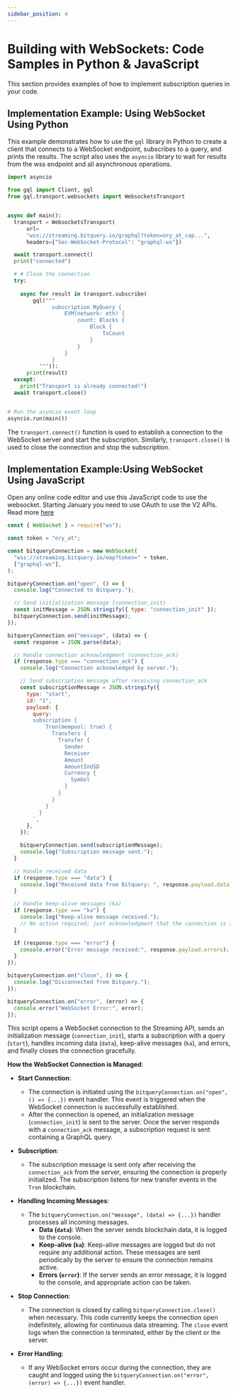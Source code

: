 ```yaml
---
sidebar_position: 4
---
```


# Building with WebSockets: Code Samples in Python & JavaScript

This section provides examples of how to implement subscription queries in your code.

## Implementation Example: Using WebSocket Using Python

This example demonstrates how to use the `gql` library in Python to create a client that connects to a WebSocket endpoint, subscribes to a query, and prints the results. The script also uses the `asyncio` library to wait for results from the wss endpoint and all asynchronous operations.

```python
import asyncio

from gql import Client, gql
from gql.transport.websockets import WebsocketsTransport


async def main():
  transport = WebsocketsTransport(
      url=
      "wss://streaming.bitquery.io/graphql?token=ory_at_cap...",
      headers={"Sec-WebSocket-Protocol": "graphql-ws"})

  await transport.connect()
  print("connected")

  # # Close the connection
  try:
 
    async for result in transport.subscribe(
        gql("""
              subscription MyQuery {
                  EVM(network: eth) {
                      count: Blocks {
                          Block {
                              TxCount
                          }
                      }
                  }
              }
          """)):
      print(result)
  except:
    print("Transport is already connected!")
  await transport.close()


# Run the asyncio event loop
asyncio.run(main())


```

The `transport.connect()` function is used to establish a connection to the WebSocket server and start the subscription. Similarly, `transport.close()` is used to close the connection and stop the subscription.

## Implementation Example:Using WebSocket Using JavaScript

Open any online code editor and use this JavaScript code to use the websocket. Starting January you need to use OAuth to use the V2 APIs. Read more [here](/docs/authorisation/websocket.md)

```javascript
const { WebSocket } = require("ws");

const token = "ory_at";

const bitqueryConnection = new WebSocket(
  "wss://streaming.bitquery.io/eap?token=" + token,
  ["graphql-ws"],
);

bitqueryConnection.on("open", () => {
  console.log("Connected to Bitquery.");

  // Send initialization message (connection_init)
  const initMessage = JSON.stringify({ type: "connection_init" });
  bitqueryConnection.send(initMessage);
});

bitqueryConnection.on("message", (data) => {
  const response = JSON.parse(data);

  // Handle connection acknowledgment (connection_ack)
  if (response.type === "connection_ack") {
    console.log("Connection acknowledged by server.");

    // Send subscription message after receiving connection_ack
    const subscriptionMessage = JSON.stringify({
      type: "start",
      id: "1",
      payload: {
        query: `
        subscription {
            Tron(mempool: true) {
              Transfers {
                Transfer {
                  Sender
                  Receiver
                  Amount
                  AmountInUSD
                  Currency {
                    Symbol
                  }
                }
              }
            }
          }
        `,
      },
    });

    bitqueryConnection.send(subscriptionMessage);
    console.log("Subscription message sent.");
  }

  // Handle received data
  if (response.type === "data") {
    console.log("Received data from Bitquery: ", response.payload.data);
  }

  // Handle keep-alive messages (ka)
  if (response.type === "ka") {
    console.log("Keep-alive message received.");
    // No action required; just acknowledgment that the connection is alive.
  }

  if (response.type === "error") {
    console.error("Error message received:", response.payload.errors);
  }
});

bitqueryConnection.on("close", () => {
  console.log("Disconnected from Bitquery.");
});

bitqueryConnection.on("error", (error) => {
  console.error("WebSocket Error:", error);
});

```

This script opens a WebSocket connection to the Streaming API, sends an initialization message (`connection_init`), starts a subscription with a  query (`start`), handles incoming data (`data`), keep-alive messages (`ka`), and errors, and finally closes the connection gracefully.

**How the WebSocket Connection is Managed**:

-   **Start Connection**:
    
    -   The connection is initiated using the  `bitqueryConnection.on("open", () => {...})`  event handler. This event is triggered when the WebSocket connection is successfully established.
    -   After the connection is opened, an initialization message (`connection_init`) is sent to the server. Once the server responds with a  `connection_ack`  message, a subscription request is sent containing a GraphQL query.
-   **Subscription**:
    
    -   The subscription message is sent only after receiving the  `connection_ack`  from the server, ensuring the connection is properly initialized. The subscription listens for new transfer events in the  `Tron`  blockchain.
-   **Handling Incoming Messages**:
    
    -   The  `bitqueryConnection.on("message", (data) => {...})`  handler processes all incoming messages.
        -   **Data (`data`)**: When the server sends blockchain data, it is logged to the console.
        -   **Keep-alive (`ka`)**: Keep-alive messages are logged but do not require any additional action. These messages are sent periodically by the server to ensure the connection remains active.
        -   **Errors (`error`)**: If the server sends an error message, it is logged to the console, and appropriate action can be taken.
-   **Stop Connection**:
    
    -   The connection is closed by calling  `bitqueryConnection.close()`  when necessary. This code currently keeps the connection open indefinitely, allowing for continuous data streaming. The  `close`  event logs when the connection is terminated, either by the client or the server.
-   **Error Handling**:
    
    -   If any WebSocket errors occur during the connection, they are caught and logged using the  `bitqueryConnection.on("error", (error) => {...})`  event handler.

